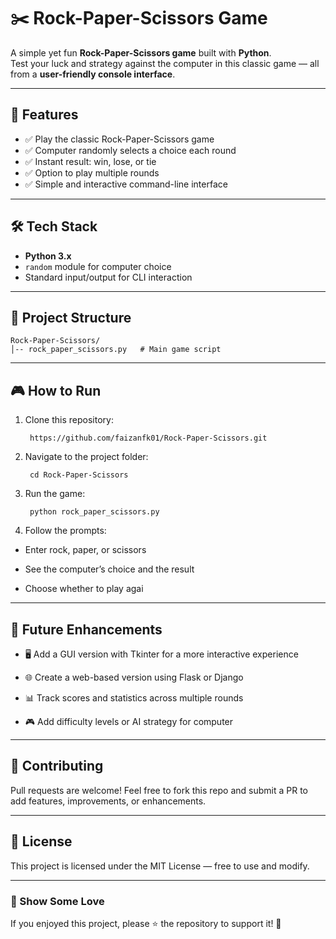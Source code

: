 # ✂️ Rock-Paper-Scissors Game

A simple yet fun **Rock-Paper-Scissors game** built with **Python**.  
Test your luck and strategy against the computer in this classic game — all from a **user-friendly console interface**.

------------------------------------------------------------------------

## 🚀 Features

- ✅ Play the classic Rock-Paper-Scissors game  
- ✅ Computer randomly selects a choice each round  
- ✅ Instant result: win, lose, or tie  
- ✅ Option to play multiple rounds  
- ✅ Simple and interactive command-line interface  

------------------------------------------------------------------------

## 🛠️ Tech Stack

- **Python 3.x**  
- `random` module for computer choice  
- Standard input/output for CLI interaction  

------------------------------------------------------------------------

## 📂 Project Structure

    Rock-Paper-Scissors/
    │-- rock_paper_scissors.py   # Main game script

------------------------------------------------------------------------

## 🎮 How to Run

1. Clone this repository:

        https://github.com/faizanfk01/Rock-Paper-Scissors.git

    
2. Navigate to the project folder:

        cd Rock-Paper-Scissors

3. Run the game:

        python rock_paper_scissors.py

4. Follow the prompts:

- Enter rock, paper, or scissors

- See the computer’s choice and the result

- Choose whether to play agai

------------------------------------------------------------------------

## 🔮 Future Enhancements

- 🖥️ Add a GUI version with Tkinter for a more interactive experience

- 🌐 Create a web-based version using Flask or Django

- 📊 Track scores and statistics across multiple rounds

- 🎮 Add difficulty levels or AI strategy for computer

------------------------------------------------------------------------

## 🤝 Contributing

Pull requests are welcome! Feel free to fork this repo and submit a PR to add features, improvements, or enhancements.

------------------------------------------------------------------------

## 📜 License

This project is licensed under the MIT License — free to use and modify.

------------------------------------------------------------------------

### 🌟 Show Some Love

If you enjoyed this project, please ⭐ the repository to support it! 🚀
